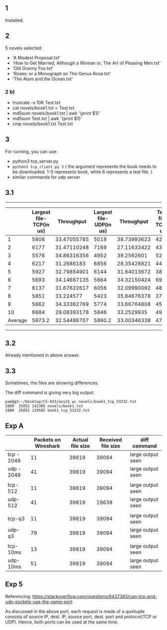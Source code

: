 ## 1

Installed.

## 2

5 novels selected:

- 'A Modest Proposal.txt'
- 'How to Get Married, Although a Woman or, The Art of Pleasing Men.txt'
- 'Old Granny Fox.txt'
- 'Roses: or a Monograph on The Genus Rosa.txt'
- 'The Atom and the Ocean.txt'

### 2 b)

- truncate -s 10K Test.txt
- cat novels/book1.txt > Test.txt
- md5sum novels/book1.txt | awk '{print $1}'
- md5sum Test.txt | awk '{print $1}'
- cmp novels/book1.txt Test.txt

## 3

For running, you can use:

- python3 tcp_server.py
- `python3 tcp_client.py 3` ( the argument represents the book needs to be downloaded. 1-5 represents book, while 6 represents a test file. )
- similar commands for udp server

## 3.1

---

|         | Largest file-TCP(in us) | Throughput  | Largest file-UDP(in us) | Throughput  | Test-file-TCP(in us) | Throughput  | Test-file-UDP(in us) | Throughput  |
| ------- | ----------------------- | ----------- | ----------------------- | ----------- | -------------------- | ----------- | -------------------- | ----------- |
| 1       | 5808                    | 33.47055785 | 5018                    | 38.73993623 | 423                  | 24.20803783 | 587                  | 17.44463373 |
| 2       | 6177                    | 31.47110248 | 7169                    | 27.11633422 | 432                  | 23.7037037  | 448                  | 22.85714286 |
| 3       | 5576                    | 34.86316356 | 4952                    | 39.2562601  | 526                  | 19.46768061 | 535                  | 19.14018692 |
| 4       | 6217                    | 31.2686183  | 6856                    | 28.35428821 | 449                  | 22.80623608 | 547                  | 18.7202925  |
| 5       | 5927                    | 32.79854901 | 6144                    | 31.64013672 | 386                  | 26.52849741 | 480                  | 21.33333333 |
| 6       | 5693                    | 34.14667135 | 5664                    | 34.32150424 | 696                  | 14.71264368 | 428                  | 23.92523364 |
| 7       | 6137                    | 31.67622617 | 6056                    | 32.09990092 | 486                  | 21.06995885 | 586                  | 17.47440273 |
| 8       | 5851                    | 33.224577   | 5423                    | 35.84676378 | 377                  | 27.16180371 | 450                  | 22.75555556 |
| 9       | 5662                    | 34.33362769 | 5774                    | 33.66764808 | 453                  | 22.60485651 | 472                  | 21.69491525 |
| 10      | 6684                    | 29.08393178 | 5846                    | 33.2529935  | 491                  | 20.85539715 | 459                  | 22.30936819 |
| Average | 5973.2                  | 32.54486707 | 5890.2                  | 33.00346338 | 471.9                | 21.69951261 | 499.2                | 20.51282051 |

---

## 3.2

Already mentioned in above answer.

## 3.3

Sometimes, the files are showing differences.

The diff command is giving very big output.

```
pam@g3:~/Desktop/CS-433/ass2$ wc novels/book1_tcp_53232.txt
2800  25852 142385 novels/book1.txt
2800  25852 139585 book1_tcp_53232.txt
```

## Exp A

|            | Packets on Wireshark | Actual file size | Received file size | diff command      |
| ---------- | -------------------- | ---------------- | ------------------ | ----------------- |
| tcp - 2048 | 11                   | 39819            | 39094              | large output seen |
| udp - 2048 | 41                   | 39819            | 39094              | large output seen |
|            |                      |                  |                    |                   |
| tcp-512    | 11                   | 39819            | 39094              | large output seen |
| udp-512    | 41                   | 39819            | 19638              | large output seen |
|            |                      |                  |                    |                   |
| tcp-q3     | 11                   | 39819            | 39094              | large output seen |
| udp-q3     | 79                   | 39819            | 39094              | large output seen |
|            |                      |                  |                    |                   |
| tcp-10ms   | 13                   | 39819            | 39094              | large output seen |
| udp-10ms   | 51                   | 39819            | 39094              | large output seen |

## Exp 5

Referencing: https://stackoverflow.com/questions/6437383/can-tcp-and-udp-sockets-use-the-same-port

As discussed in the above port, each request is made of a quintuple consists of source IP, dest. IP, source port, dest. port and protocol(TCP or UDP). Hence, both ports can be used at the same time.
